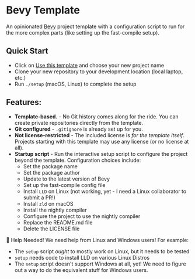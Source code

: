 # Bevy Template

An opinionated [Bevy] project template with a configuration script to run for the more complex parts (like setting up the fast-compile setup).

## Quick Start

- Click on [Use this template] and choose your new project name
- Clone your new repository to your development location (local laptop, etc.)
- Run `./setup` (macOS, Linux) to complete the setup

## Features:
- **Template-based.** - No Git history comes along for the ride. You can create private repositories directly from the template.
- **Git configured** - `.gitignore` is already set up for you.
- **Not license-restricted** - The included license is _for the template itself_.  Projects starting with this template may use any license (or no license at all).
- **Startup script** - Run the interactive setup script to configure the project beyond the template.  Configuration choices include:
  - Set the package name
  - Set the package author
  - Update to the latest version of Bevy
  - Set up the fast-compile config file
  - Install `LLD` on Linux (not working, yet - I need a Linux collaborator to submit a PR!)
  - Install `zld` on macOS
  - Install the nightly compiler
  - Configure the project to use the nightly compiler
  - Replace the README.md file
  - Delete the LICENSE file

[Bevy]: https://github.com/bevyengine/bevy
[Use this template]: https://github.com/CleanCut/bevy_template/generate

:sparkling_heart: Help Needed!
We need help from Linux and Windows users!  For example:
- The `setup` script _ought_ to mostly work on Linux, but it needs to be tested
- `setup` needs code to install LLD on various Linux Distros
- The `setup` script doesn't support Windows at all, yet! We need to figure out a way to do the equivalent stuff for Windows users.
